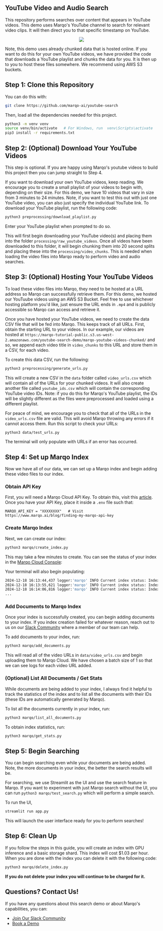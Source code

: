 ## YouTube Video and Audio Search
This repository performs searches over content that appears in YouTube videos. This demo uses Marqo's YouTube channel to search for relevant video clips. It will then direct you to that specific timestamp on YouTube. 

<p align="center">
    <a><img src="https://github.com/marqo-ai/youtube-search/blob/main/assets/youtube-search.gif"></a>
</p>

Note, this demo uses already chunked data that is hosted online. If you want to do this for your own YouTube videos, we have provided the code that downloads a YouTube playlist and chunks the data for you. It is then up to you to host these files somewhere. We recommend using AWS S3 buckets. 

## Step 1: Clone this Repository
You can do this with:
```bash
git clone https://github.com/marqo-ai/youtube-search
```
Then, load all the dependencies needed for this project.
```bash
python3 -m venv venv
source venv/bin/activate   # For Windows, run  venv\Scripts\activate
pip3 install -r requirements.txt
```

## Step 2: (Optional) Download Your YouTube Videos
This step is optional. If you are happy using Marqo's youtube videos to build this project then you can jump straight to Step 4.

If you want to download your own YouTube videos, keep reading. We encourage you to create a small playlist of your videos to begin with, depending on their size. For this demo, we have 10 videos that vary in size from 3 minutes to 24 minutes. Note, if you want to test this out with just one YouTube video, you can also just specify the individual YouTube link. To download your YouTube playlist, run the following code:
```bash
python3 preprocessing/download_playlist.py
```
Enter your YouTube playlist when prompted to do so.

This will first begin downloading your YouTube video(s) and placing them into the folder `processing/raw_youtube_videos`. Once all videos have been downloaded to this folder, it will begin chunking them into 20 second splits and placing these into the `processing/video_chunks`. This is needed when loading the video files into Marqo ready to perform video and audio searches. 

## Step 3: (Optional) Hosting Your YouTube Videos
To load these video files into Marqo, they need to be hosted at a URL address so Marqo can successfully retrieve them. For this demo, we hosted our YouTuube videos using an AWS S3 Bucket. Feel free to use whichever hosting platform you'd like, just ensure the URL ends in `.mp4` and is publicly accessible so Marqo can access and retrieve it.

Once you have hosted your YouTube videos, we need to create the data CSV file that will be fed into Marqo. This keeps track of all URLs. First, obtain the starting URL to your videos. In our example, our videos are hosted at `https://marqo-tutorial-public.s3.us-west-2.amazonaws.com/youtube-search-demo/marqo-youtube-videos-chunked/` and so, we append each video title in `video_chunks` to this URL and store them in a CSV, for each video.

To create this data CSV, run the following:
```bash
python3 preprocessing/generate_urls.py
```
This will create a new CSV in the `data` folder called `video_urls.csv` which will contain all of the URLs for your chunked videos. It will also create another file called `youtube_ids.csv` which will contain the corresponding YouTube video IDs. Note: if you do this for Marqo's YouTube playlist, the IDs will be slightly different as the files were preprocessed and loaded using a different playlist. 

For peace of mind, we encourage you to check that all of the URLs in the `video_urls.csv` file are valid. This will avoid Marqo throwing any errors if it cannot access them. Run this script to check your URLs:
```bash
python3 data/test_urls.py
```
The terminal will only populate with URLs if an error has occurred. 
## Step 4: Set up Marqo Index
Now we have all of our data, we can set up a Marqo index and begin adding these video files to our index. 

### Obtain API Key
First, you will need a Marqo Cloud API Key. To obtain this, visit this [article](https://www.marqo.ai/blog/finding-my-marqo-api-key).
Once you have your API Key, place it inside a `.env` file such that:
```env
MARQO_API_KEY = "XXXXXXXX"   # Visit https://www.marqo.ai/blog/finding-my-marqo-api-key 
```

### Create Marqo Index
Next, we can create our index:
```bash
python3 marqo/create_index.py
```

This may take a few minutes to create. You can see the status of your index in the [Marqo Cloud Console](https://cloud.marqo.ai/indexes):

Your terminal will also begin populating:
```bash
2024-12-18 16:13:44,437 logger:'marqo' INFO Current index status: IndexStatus.CREATING
2024-12-18 16:13:55,621 logger:'marqo' INFO Current index status: IndexStatus.CREATING
2024-12-18 16:14:06,816 logger:'marqo' INFO Current index status: IndexStatus.CREATING
...
```

### Add Documents to Marqo Index
Once your index is successfully created, you can begin adding documents to your index. If you index creation failed for whatever reason, reach out to us on our [Slack Community](https://join.slack.com/t/marqo-community/shared_invite/zt-2b4nsvbd2-TDf8agPszzWH5hYKBMIgDA) where a member of our team can help. 

To add documents to your index, run:
```bash
python3 marqo/add_documents.py
```
This will read all of the video URLs in `data/video_urls.csv` and begin uploading them to Marqo Cloud. We have chosen a batch size of 1 so that we can see logs for each video URL added. 

### (Optional) List All Documents / Get Stats
While documents are being added to your index, I always find it helpful to track the statistics of the index and to list all the documents with their IDs (these IDs are automatically generated by Marqo).

To list all the documents currently in your index, run:
```bash
python3 marqo/list_all_documents.py
```

To obtain index statistics, run:
```bash
python3 marqo/get_stats.py
```

## Step 5: Begin Searching
You can begin searching even while your documents are being added. Note, the more documents in your index, the better the search results will be. 

For searching, we use Streamlit as the UI and use the search feature in Marqo. If you want to experiment with just Marqo search without the UI, you can run `python3 marqo/test_search.py` which will perform a simple search. 

To run the UI, 
```bash
streamlit run app.py
```

This will launch the user interface ready for you to perform searches!

## Step 6: Clean Up
If you follow the steps in this guide, you will create an index with GPU inference and a basic storage shard. This index will cost $1.03 per hour. When you are done with the index you can delete it with the following code:
```bash
python3 marqo/delete_index.py
```

**If you do not delete your index you will continue to be charged for it.**

## Questions? Contact Us!
If you have any questions about this search demo or about Marqo's capabilities, you can:
* [Join Our Slack Community](https://join.slack.com/t/marqo-community/shared_invite/zt-2ry33y71j-H0WUeQvFaVlKuuZwl38BeA)
* [Book a Demo](https://www.marqo.ai/book-demo?utm_source=github&utm_medium=organic&utm_campaign=marqo-ai&utm_term=2024-11-07-04-36-utc)